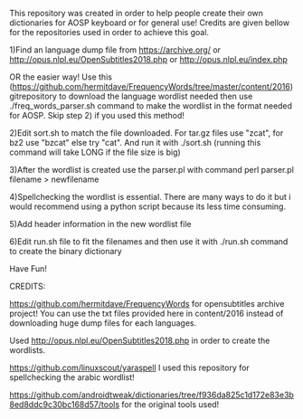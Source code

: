 This repository was created in order to help people create their own dictionaries for AOSP keyboard or for general use! Credits are given bellow for the repositories used in order to achieve this goal.

1)Find an language dump file from https://archive.org/ or http://opus.nlpl.eu/OpenSubtitles2018.php or http://opus.nlpl.eu/index.php 

OR the easier way!
 Use this (https://github.com/hermitdave/FrequencyWords/tree/master/content/2016) gitrepository to download the language wordlist needed
 then use ./freq_words_parser.sh command to make the wordlist in the format needed for AOSP.
 Skip step 2) if you used this method!
 

2)Edit sort.sh to match the file downloaded. For tar.gz files use "zcat", for bz2 use "bzcat" else try "cat". And run it with ./sort.sh (running this command will take LONG if the file size is big)

3)After the wordlist is created use the parser.pl with command perl parser.pl filename > newfilename

4)Spellchecking the wordlist is essential. There are many ways to do it but i would recommend using a python script because its less time consuming. 

5)Add header information in the new wordlist file

6)Edit run.sh file to fit the filenames and then use it with ./run.sh command to create the binary dictionary

Have Fun!

CREDITS: 

https://github.com/hermitdave/FrequencyWords for opensubtitles archive project! You can use the txt files provided here in content/2016  instead of downloading huge dump files for each languages.

Used http://opus.nlpl.eu/OpenSubtitles2018.php in order to create the wordlists.

https://github.com/linuxscout/yaraspell I used this repository for spellchecking the arabic wordlist!

https://github.com/androidtweak/dictionaries/tree/f936da825c1d172e83e3b8ed8ddc9c30bc168d57/tools for the original tools used!



